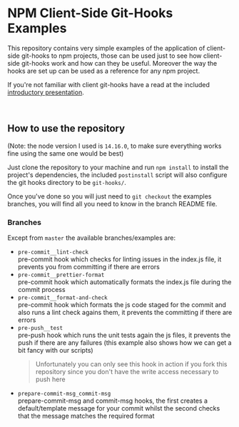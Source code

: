 # NPM Client-Side Git-Hooks Examples

This repository contains very simple examples of the application of client-side git-hooks to npm projects,
those can be used just to see how client-side git-hooks work and how can they be useful.
Moreover the way the hooks are set up can be used as a reference for any npm project.

If you're not familiar with client git-hooks have a read at the included [introductory presentation](./presentation/presentation.pdf).

\
&NewLine;

## How to use the repository

(Note: the node version I used is `14.16.0`, to make sure everything works fine using the same one would be best)

Just clone the repository to your machine and run `npm install` to install the project's dependencies, the included `postinstall` script will also configure the git hooks directory to be `git-hooks/`.

Once you've done so you will just need to `git checkout` the examples branches, you will find all you need to know in the branch README file.

### Branches

Except from `master` the available branches/examples are:

-   `pre-commit__lint-check`\
     pre-commit hook which checks for linting issues in the index.js file, it prevents you from committing if there
    are errors
-   `pre-commit__prettier-format`\
     pre-commit hook which automatically formats the index.js file during the commit process
-   `pre-commit__format-and-check`\
     pre-commit hook which formats the js code staged for the commit and also runs a lint check agains them, it prevents the committing if there are errors
-   `pre-push__test`\
     pre-push hook which runs the unit tests again the js files, it prevents the push if there are any failures (this example also shows how we can get a bit fancy with our scripts)
    > Unfortunately you can only see this hook in action if you fork this repository since you don't have the write access necessary to push here
-   `prepare-commit-msg_commit-msg`\
     prepare-commit-msg and commit-msg hooks, the first creates a default/template message for your commit whilst the second checks that the message matches the required format
